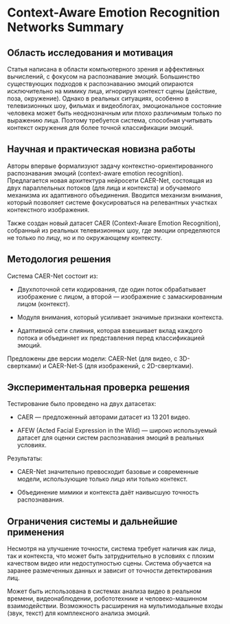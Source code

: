 # Context-Aware Emotion Recognition Networks Summary

## Область исследования и мотивация

Статья написана в области компьютерного зрения и аффективных вычислений, с фокусом на распознавание эмоций. Большинство существующих подходов к распознаванию эмоций опираются исключительно на мимику лица, игнорируя контекст сцены (действие, поза, окружение). Однако в реальных ситуациях, особенно в телевизионных шоу, фильмах и видеоблогах, эмоциональное состояние человека может быть неоднозначным или плохо различимым только по выражению лица. Поэтому требуется система, способная учитывать контекст окружения для более точной классификации эмоций.

## Научная и практическая новизна работы

Авторы впервые формализуют задачу контекстно-ориентированного распознавания эмоций (context-aware emotion recognition). Предлагается новая архитектура нейросети CAER-Net, состоящая из двух параллельных потоков (для лица и контекста) и обучаемого механизма их адаптивного объединения. Вводится механизм внимания, который позволяет системе фокусироваться на релевантных участках контекстного изображения.

Также создан новый датасет CAER (Context-Aware Emotion Recognition), собранный из реальных телевизионных шоу, где эмоции определяются не только по лицу, но и по окружающему контексту.

## Методология решения

Система CAER-Net состоит из:

* Двухпоточной сети кодирования, где один поток обрабатывает изображение с лицом, а второй — изображение с замаскированным лицом (контекст).

* Модуля внимания, который усиливает значимые признаки контекста.

* Адаптивной сети слияния, которая взвешивает вклад каждого потока и объединяет их представления перед классификацией эмоций.

Предложены две версии модели: CAER-Net (для видео, с 3D-свертками) и CAER-Net‑S (для изображений, с 2D-свертками).

## Экспериментальная проверка решения

Тестирование было проведено на двух датасетах:

* CAER — предложенный авторами датасет из 13 201 видео.

* AFEW (Acted Facial Expression in the Wild) — широко используемый датасет для оценки систем распознавания эмоций в реальных условиях.

Результаты:

* CAER-Net значительно превосходит базовые и современные модели, использующие только лицо или только контекст.

* Объединение мимики и контекста даёт наивысшую точность распознавания.

## Ограничения системы и дальнейшие применения

Несмотря на улучшение точности, система требует наличия как лица, так и контекста, что может быть затруднительно в условиях с плохим качеством видео или недоступностью сцены. Система обучается на заранее размеченных данных и зависит от точности детектирования лиц.

Может быть использована в системах анализа видео в реальном времени, видеонаблюдении, робототехнике и человеко-машинном взаимодействии.
Возможность расширения на мультимодальные входы (звук, текст) для комплексного анализа эмоций.